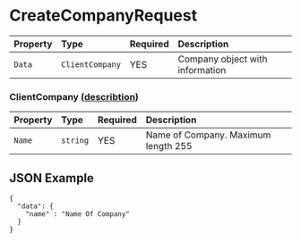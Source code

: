 # CreateCompanyRequest


| Property  | Type            | Required | Description                         |
| :-------- | :-------------- | :------- | :---------------------------------- |
| `Data`    | `ClientCompany` | YES      | Company object with information     |


### ClientCompany ([describtion](../Entities/ClientCompany.md))

| Property  | Type           | Required | Description                         |
| :-------- | :------------- | :------- | :---------------------------------- |
| `Name`    | `string`       | YES      | Name of Company. Maximum length 255 |



## JSON Example

```
{
  "data": {
    "name" : "Name Of Company"
  }
}
```
